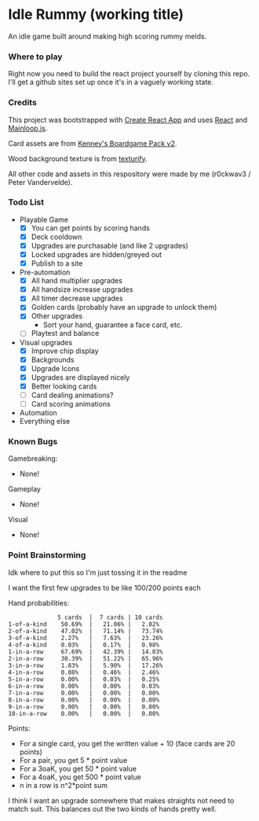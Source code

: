 # Idle Rummy (working title)

An idle game built around making high scoring rummy melds.

### Where to play

Right now you need to build the react project yourself by cloning this repo. I'll get a github sites set up once it's in a vaguely working state.

### Credits
This project was bootstrapped with [Create React App](https://github.com/facebook/create-react-app) and uses [React](https://react.dev/) and [Mainloop.js](http://icecreamyou.github.io/MainLoop.js/).

Card assets are from [Kenney's Boardgame Pack v2](www.kenney.nl).

Wood background texture is from [texturify](https://texturify.com/stock-photo/wood-wall-10386.html).

All other code and assets in this respository were made by me (r0ckwav3 / Peter Vandervelde).

### Todo List
 * Playable Game
   * [X] You can get points by scoring hands
   * [X] Deck cooldown
   * [X] Upgrades are purchasable (and like 2 upgrades)
   * [X] Locked upgrades are hidden/greyed out
   * [X] Publish to a site
 * Pre-automation
   * [X] All hand multiplier upgrades
   * [X] All handsize increase upgrades
   * [X] All timer decrease upgrades
   * [X] Golden cards (probably have an upgrade to unlock them)
   * [X] Other upgrades
     * Sort your hand, guarantee a face card, etc.
   * [ ] Playtest and balance
 * Visual upgrades
   * [X] Improve chip display
   * [X] Backgrounds
   * [X] Upgrade Icons
   * [X] Upgrades are displayed nicely
   * [X] Better looking cards
   * [ ] Card dealing animations?
   * [ ] Card scoring animations
 * Automation
 * Everything else

### Known Bugs
Gamebreaking:
 * None!

Gameplay
 * None!

Visual
 * None!

### Point Brainstorming
Idk where to put this so I'm just tossing it in the readme

I want the first few upgrades to be like 100/200 points each

Hand probabilities:
```
              5 cards  |  7 cards | 10 cards
1-of-a-kind    50.69%  |   21.06% |   2.02%
2-of-a-kind    47.02%  |   71.14% |   73.74%
3-of-a-kind    2.27%   |   7.63%  |   23.26%
4-of-a-kind    0.03%   |   0.17%  |   0.98%
1-in-a-row     67.69%  |   42.39% |   14.03%
2-in-a-row     30.39%  |   51.22% |   65.96%
3-in-a-row     1.83%   |   5.90%  |   17.26%
4-in-a-row     0.08%   |   0.46%  |   2.46%
5-in-a-row     0.00%   |   0.03%  |   0.25%
6-in-a-row     0.00%   |   0.00%  |   0.03%
7-in-a-row     0.00%   |   0.00%  |   0.00%
8-in-a-row     0.00%   |   0.00%  |   0.00%
9-in-a-row     0.00%   |   0.00%  |   0.00%
10-in-a-row    0.00%   |   0.00%  |   0.00%
```
Points:
 * For a single card, you get the written value + 10 (face cards are 20 points)
 * For a pair, you get 5 * point value
 * For a 3oaK, you get 50 * point value
 * For a 4oaK, you get 500 * point value
 * n in a row is n^2*point sum

I think I want an upgrade somewhere that makes straights not need to match suit. This balances out the two kinds of hands pretty well.
